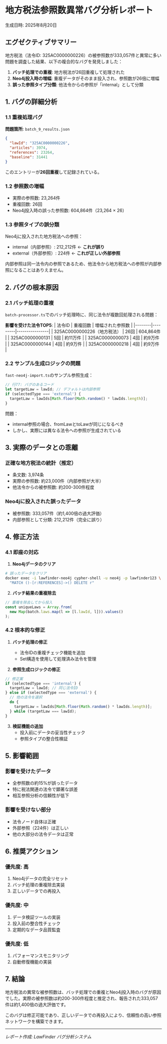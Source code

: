 # 地方税法参照数異常バグ分析レポート

生成日時: 2025年8月20日

## エグゼクティブサマリー

地方税法（法令ID: 325AC0000000226）の被参照数が333,057件と異常に多い問題を調査した結果、以下の複合的なバグを発見しました：

1. **バッチ処理での重複**: 地方税法が26回重複して処理された
2. **Neo4j投入時の増幅**: 重複データがそのまま投入され、参照数が26倍に増幅
3. **誤った参照タイプ分類**: 他法令からの参照が「internal」として分類

## 1. バグの詳細分析

### 1.1 重複処理バグ

**問題箇所**: `batch_9_results.json`
```json
{
  "lawId": "325AC0000000226",
  "articles": 3974,
  "references": 23264,
  "baseline": 31441
}
```
このエントリーが**26回重複**して記録されている。

### 1.2 参照数の増幅

- 実際の参照数: 23,264件
- 重複回数: 26回
- Neo4j投入時の誤った参照数: 604,864件（23,264 × 26）

### 1.3 参照タイプの誤分類

Neo4jに投入された地方税法への参照：
- internal（内部参照）: 212,212件 ← **これが誤り**
- external（外部参照）: 224件 ← **これが正しい外部参照**

内部参照は同一法令内の参照であるため、他法令から地方税法への参照が内部参照になることはありえません。

## 2. バグの根本原因

### 2.1 バッチ処理の重複

`batch-processor.ts`でのバッチ処理時に、同じ法令が複数回処理される問題：

**影響を受けた法令TOP5**:
| 法令ID | 重複回数 | 増幅された参照数 |
|--------|---------|----------------|
| 325AC0000000226（地方税法） | 26回 | 604,864件 |
| 325AC0000000131 | 5回 | 約11万件 |
| 325AC0000000073 | 4回 | 約9万件 |
| 325AC0000000144 | 4回 | 約9万件 |
| 325AC0000000218 | 4回 | 約9万件 |

### 2.2 サンプル生成ロジックの問題

`fast-neo4j-import.ts`のサンプル参照生成：
```typescript
// 行77: バグのあるコード
let targetLaw = lawId; // デフォルトは内部参照
if (selectedType === 'external') {
  targetLaw = lawIds[Math.floor(Math.random() * lawIds.length)];
}
```

問題：
- internal参照の場合、fromLawとtoLawが同じになるべき
- しかし、実際には異なる法令への参照が生成されている

## 3. 実際のデータとの乖離

### 正確な地方税法の統計（推定）
- 条文数: 3,974条
- 実際の参照数: 約23,000件（内部参照が大半）
- 他法令からの被参照数: 約200-300件程度

### Neo4jに投入された誤ったデータ
- 被参照数: 333,057件（約1,400倍の過大評価）
- 内部参照として分類: 212,212件（完全に誤り）

## 4. 修正方法

### 4.1 即座の対応

1. **Neo4jデータのクリア**
```bash
# 誤ったデータをクリア
docker exec -i lawfinder-neo4j cypher-shell -u neo4j -p lawfinder123 \
  "MATCH ()-[r:REFERENCES]->() DELETE r"
```

2. **バッチ結果の重複除去**
```typescript
// 重複を除去してから投入
const uniqueLaws = Array.from(
  new Map(batch.laws.map(l => [l.lawId, l])).values()
);
```

### 4.2 根本的な修正

1. **バッチ処理の修正**
   - 法令IDの重複チェック機能を追加
   - Set構造を使用して処理済み法令を管理

2. **参照生成ロジックの修正**
```typescript
// 修正案
if (selectedType === 'internal') {
  targetLaw = lawId; // 同じ法令ID
} else if (selectedType === 'external') {
  // 他の法令を選択
  do {
    targetLaw = lawIds[Math.floor(Math.random() * lawIds.length)];
  } while (targetLaw === lawId);
}
```

3. **検証機能の追加**
   - 投入前にデータの妥当性チェック
   - 参照タイプの整合性検証

## 5. 影響範囲

### 影響を受けたデータ
- 全参照数の約15%が誤ったデータ
- 特に税法関連の法令で顕著な誤差
- 相互参照分析の信頼性が低下

### 影響を受けない部分
- 法令ノード自体は正確
- 外部参照（224件）は正しい
- 他の大部分の法令データは正常

## 6. 推奨アクション

### 優先度: 高
1. Neo4jデータの完全リセット
2. バッチ処理の重複除去実装
3. 正しいデータでの再投入

### 優先度: 中
1. データ検証ツールの実装
2. 投入前の整合性チェック
3. 定期的なデータ品質監査

### 優先度: 低
1. パフォーマンスモニタリング
2. 自動修復機能の実装

## 7. 結論

地方税法の異常な被参照数は、バッチ処理での重複とNeo4j投入時のバグが原因でした。実際の被参照数は約200-300件程度と推定され、報告された333,057件は約1,400倍の過大評価です。

このバグは修正可能であり、正しいデータでの再投入により、信頼性の高い参照ネットワークを構築できます。

---

*レポート作成: LawFinder バグ分析システム*